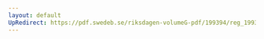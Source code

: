 ```yaml
---
layout: default
UpRedirect: https://pdf.swedeb.se/riksdagen-volumeG-pdf/199394/reg_199394/reg_199394_0185.pdf
---
```


